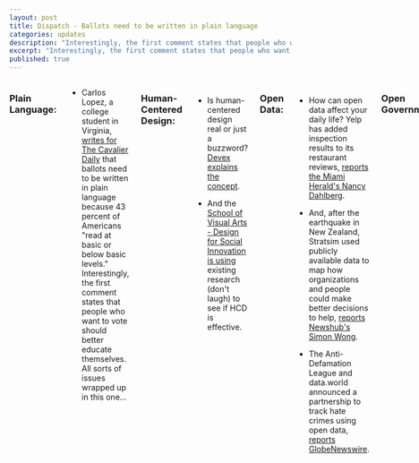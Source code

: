 ```yaml
---
layout: post
title: Dispatch - Ballots need to be written in plain language
categories: updates
description: "Interestingly, the first comment states that people who want to vote should better educate themselves"
excerpt: "Interestingly, the first comment states that people who want to vote should better educate themselves..."
published: true
---
```


<div class="row">
<div class="small-12 medium-9 medium-centered columns" markdown="1">

### Plain Language:

- Carlos Lopez, a college student in Virginia, [writes for The Cavalier
Daily](http://www.cavalierdaily.com/article/2016/11/lopez-virginia-should-end-ballot-confusion) that ballots need to be written in plain language because 43 percent of Americans "read at basic or below basic levels." Interestingly, the first comment states that people who want to vote should better educate
themselves. All sorts of issues wrapped up in this one...

### Human-Centered Design:

- Is human-centered design real or just a buzzword? [Devex explains the
concept](https://www.devex.com/news/what-is-human-centered-design-and-why-does-it-matter-89185).

- And the [School of Visual Arts - Design for Social Innovation is using](http://3blmedia.com/News/Measured-Summit-Measuring-Impact-Social-Design-Human-Health) existing research (don't laugh) to see if HCD is effective.

### Open Data:

- How can open data affect your daily life? Yelp has added inspection results to its restaurant reviews, [reports the Miami Herald's Nancy Dahlberg](http://www.miamiherald.com/news/business/article115048883.html).

- And, after the earthquake in New Zealand, Stratsim used publicly available data to map how organizations and people could make better decisions to help, [reports Newshub's Simon Wong](http://www.newshub.co.nz/nznews/using-data-to-map-a-disaster-2016111615).

- The Anti-Defamation League and data.world announced a partnership to track hate crimes using open data, [reports GlobeNewswire](http://finance.yahoo.com/news/adl-partners-data-world-launch-204232015.html).

### Open Government:

- The University of Waterloo created a goose-tracking map using open data to help students avoid being attacked, [reports The Verge's Lizzie Plaugic](http://www.theverge.com/2016/11/21/13677516/goose-watch-geese-tracking-app-university-of-waterloo). Feathers. Ruffled.

- And, as Government Techology's [Jennifer Angarita reports](http://www.govtech.com/data/3-Key-Strategies-for-Unlocking-Potential-of-Open-Data-Through-Community-Engagement.html),
that may be a pretty good example of engaging the community with a solution that addresses a daily issue. She offers three strategies for gaining community engagement through open data.

### Contracting:

- The General Services Adminstration is building a platform to help government agencies write contracts, [reports fedscoop's Billy Mitchell](http://fedscoop.com/gsa-building-cloud-based-contract-writing-service).

- And IT contracting will increase in the next couple of months, but will likely slow down at the beginning of the year, [reports FCW's Mark Rockwell](https://fcw.com/articles/2016/11/16/contracting-forecast-2017.aspx).

### Vet Politics:

- Donald Trump may be considering Sen. Jeff Miller to lead Veterans Affairs, and is taking advice from Concerned Veterans America, a group funded by the Koch Brothers that has called for privatizing VA, [reports The New York Times' Dave Phillips](http://www.nytimes.com/2016/11/16/us/donald-trump-veterans-affairs-leader.html) .

- First Lady Michelle Obama has asked the incoming Trump Administration to keep Joining Forces alive, even if they rename and rebrand it, [reports Military Times' Leo Shane](http://www.militarytimes.com/articles/joining-forces-final-plea-obama?utm_source=3DSailthru&utm_medium=3Demail&utm_campaign=3DEarly%20Bird%20Brief%2011.16.2016&utm_term=3DEditorial%20-%20Military%20-%20Early%20Bird%20Brief).

- A bill requires VA to answer all calls to its crisis line in a timely manner, [reports The Associated Press](http://www.militarytimes.com/articles/congress-backs-bill-requiring-timely-answers-at-va-hotline?utm_source=3DSailthru&utm_medium=3Demail&utm_campaign=3DMil%20EBB%2011.17.16&utm_term=3DEditorial%20-%20Military%20-%20Early%20Bird%20Brief).

- One in four service members say they're worried about serving under a Donald Trump presidency, [reports Military Times' Leo Shane and George R. Altman](http://www.militarytimes.com/articles/military-times-poll-donald-trump-military-national-security?utm_source=3DSailthru&utm_medium=3Demail&utm_campaign=3DMil%20EBB%2011.18.16&utm_term=3DEditorial%20-%20Military%20-%20Early%20Bird%20Brief). More than half of women fear their jobs will be adversely affected.

- Three Veterans found their dream jobs in the White House, [reports Military.com's Hope Hedge Seck](http://www.military.com/daily-news/2016/11/20/vets-share-their-journey-from-the-military-to-the-white-house.html?utm_source=3DSailthru&utm_medium=3Demail&utm_campaign=3DEarly%20Bird%20Brief%2011.21.2016&utm_term=3DEditorial%20-%20Military%20-%20Early%20Bird%20Brief).

### Vet Love:

- A new study shows an association between high blood pressure and Agent Orange exposure, 
[reports Probublica's Charles Ornstein](https://www.propublica.org/article/new-study-could-pressure-va-to-expand-agent-orange-benefits?utm_source=3DSailthru&utm_medium=3Demail&utm_campaign=3DEarly%20Bird%20Brief%2011.16.2016&utm_term=3DEditorial%20-%20Military%20-%20Early%20Bird%20Brief). Critics have said that if VA had addressed Agent Orange early, it might not be forced now to pay for associations common in aging Americans, such as diabetes and heart disease.

- Connecticut is helping Veterans with post-traumatic stress who received bad discharge papers get an upgrade, [reports The Day's Julia Bergman](http://www.stripes.com/news/us/connecticut-first-in-nation-to-help-ptsd-vets-upgrade-bad-paper-discharges-1.439615?utm_source=3DSailthru&utm_medium=3Demail&utm_campaign=3DEarly%20Bird%20Brief%2011.16.2016&utm_term=3DEditorial%20-%20Military%20-%20Early%20Bird%20Brief).

- A new Department of Justice Program fights for the rights of Servicemembers and their families, [reports the Fayetteville Observer's Drew Brooks](http://www.fayobserver.com/military/fayetteville-native-helms-program-protecting-servicemembers-veterans/article_0f20d2f6-b454-5d5c-863e-3a239cb13df6.html?utm_source=3DSailthru&utm_medium=3Demail&utm_campaign=3DEarly%20Bird%20Brief%2011.21.2016&utm_term=3DEditorial%20-%20Military%20-%20Early%20Bird%20Brief).

- The only military memorial for women, which sits at Arlington National Cemetery, needs $20 million to keep it going, [reports Army Times' Charlsy Panzino](https://www.armytimes.com/articles/americas-only-memorial-to-military-women-needs-your-help?utm_source=3DSailthru&utm_medium=3Demail&utm_campaign=3DEarly%20Bird%20Brief%2011.21.2016&utm_term=3DEditorial%20-%20Military%20-%20Early%20Bird%20Brief). To donate, [click here](https://fundrazr.com/savethewomensmemorial).

- Newman's Own donated $1.5 million to 23 Veterans groups, [reports Military Times' Karen Jowers](http://www.militarytimes.com/articles/23-veterans-groups-share-15-million-in-donations-from-newmans-own). Salad dressing, anyone?

### What we're reading:

- [Screenwriter Julie Bush wondered](https://medium.com/adventures-in-the-peen-trade/bad-artists-bb8dbbde2f87#.bgqv7x4ua) why 53 percent of women voted for Donald Trump, and she determined that Hollywood, the perceived land of liberals, might be part of the problem.

- On politics news overload? Feel like you need to do something, be better-informed, take on the world? Thomas Oppong of alltopstartups lists 62 websites to help you do just that.

- Because it's so easy to miss typos and errors, such as "Obama bil
Laden," [the Poynter Institute's Craig Silverman writes](http://www.poynter.org/2013/why-good-copy-editors-are-abnormal-humans/220802/) that copy editors have to be a bit "abnormal."

- Molly found [this gem in Huffington Post](http://www.huffingtonpost.com/entry/book-purses_us_581a3381e4b0c43e6c1d9cc9) about words becoming fashion. Sometimes language shouldn't be plain?

- It seems wealthy people read to be educated, while less-wealthy people
read to be entertained, [writes Lexion Capital CEO Elle Kaplan in Medium](https://medium.com/the-mission/how-to-use-the-reading-habits-of-billionaires-to-radically-improve-your-intelligence-and-success-9c24647e2b59#.f101mdtsk).
(Of course, [other studies have shown](https://www.scientificamerican.com/article/novel-finding-reading-literary-fiction-improves-empathy/) people who read fiction have more empathy. Decisions, decisions...)
